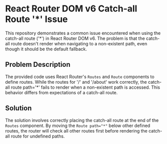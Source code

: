 # React Router DOM v6 Catch-all Route '*' Issue

This repository demonstrates a common issue encountered when using the catch-all route ('*') in React Router DOM v6. The problem is that the catch-all route doesn't render when navigating to a non-existent path, even though it should be the default fallback.

## Problem Description
The provided code uses React Router's `Routes` and `Route` components to define routes. While the routes for '/' and '/about' work correctly, the catch-all route path='*' fails to render when a non-existent path is accessed.  This behavior differs from expectations of a catch-all route.

## Solution
The solution involves correctly placing the catch-all route at the end of the `Routes` component. By moving the `Route path="*"` below other defined routes, the router will check all other routes first before rendering the catch-all route for undefined paths.
